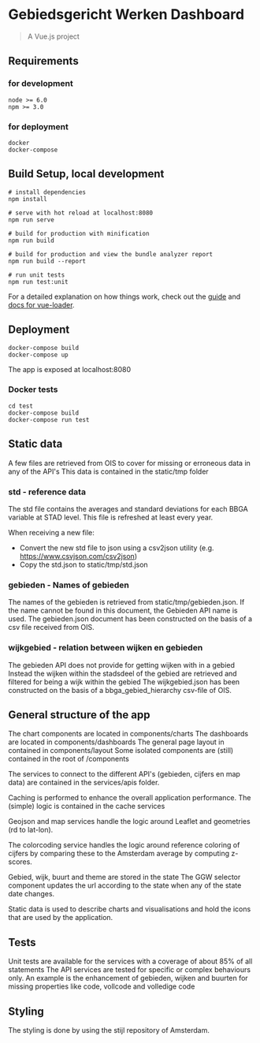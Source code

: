 # Gebiedsgericht Werken Dashboard

> A Vue.js project

## Requirements

### for development

    node >= 6.0
    npm >= 3.0

### for deployment

    docker
    docker-compose

## Build Setup, local development

    # install dependencies
    npm install

    # serve with hot reload at localhost:8080
    npm run serve

    # build for production with minification
    npm run build

    # build for production and view the bundle analyzer report
    npm run build --report

    # run unit tests
    npm run test:unit

For a detailed explanation on how things work, check out the [guide](http://vuejs-templates.github.io/webpack/) and [docs for vue-loader](http://vuejs.github.io/vue-loader).

## Deployment

    docker-compose build
    docker-compose up

The app is exposed at localhost:8080

### Docker tests

    cd test
    docker-compose build
    docker-compose run test

## Static data
A few files are retrieved from OIS to cover for missing or erroneous data in any of the API's
This data is contained in the static/tmp folder

### std - reference data

The std file contains the averages and standard deviations for each BBGA variable at STAD level.
This file is refreshed at least every year.

When receiving a new file:
- Convert the new std file to json using a csv2json utility (e.g. https://www.csvjson.com/csv2json)
- Copy the std.json to static/tmp/std.json

### gebieden - Names of gebieden

The names of the gebieden is retrieved from static/tmp/gebieden.json.
If the name cannot be found in this document, the Gebieden API name is used.
The gebieden.json document has been constructed on the basis of a csv file received from OIS.

### wijkgebied - relation between wijken en gebieden

The gebieden API does not provide for getting wijken with in a gebied
Instead the wijken within the stadsdeel of the gebied are retrieved and filtered for being a wijk within the gebied
The wijkgebied.json has been constructed on the basis of a bbga_gebied_hierarchy csv-file of OIS.

## General structure of the app

The chart components are located in components/charts
The dashboards are located in components/dashboards
The general page layout in contained in components/layout
Some isolated components are (still) contained in the root of /components

The services to connect to the different API's (gebieden, cijfers en map data) are contained in the services/apis folder.

Caching is performed to enhance the overall application performance.
The (simple) logic is contained in the cache services

Geojson and map services handle the logic around Leaflet and geometries (rd to lat-lon).

The colorcoding service handles the logic around reference coloring of cijfers by comparing these to the Amsterdam average by computing z-scores.

Gebied, wijk, buurt and theme are stored in the state
The GGW selector component updates the url according to the state when any of the state date changes.

Static data is used to describe charts and visualisations and hold the icons that are used by the application.

## Tests

Unit tests are available for the services with a coverage of about 85% of all statements
The API services are tested for specific or complex behaviours only.
An example is the enhancement of gebieden, wijken and buurten for missing properties like code, vollcode and volledige code

## Styling

The styling is done by using the stijl repository of Amsterdam.
